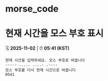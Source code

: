 # morse_code
# 현재 시간을 모스 부호 표시
<!-- MORSE_TIME_START -->
🗓️ **2025-11-02** | ⏰ **05:41 (KST)**

```
현재 시간을 입력하세요. 모스 부호로 바꿉니다
----- ..... ....- .----
모스 부호를 다시 현재 시간으로 바꿉니다
0541
```
<!-- MORSE_TIME_END -->
